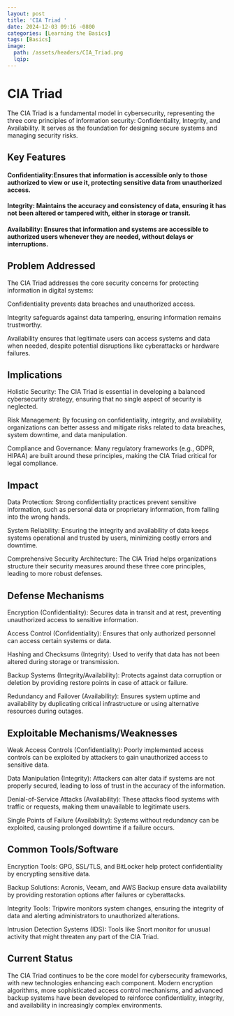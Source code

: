 ```yaml
---
layout: post
title: 'CIA Triad '
date: 2024-12-03 09:16 -0800
categories: [Learning the Basics] 
tags: [Basics]
image:
  path: /assets/headers/CIA_Triad.png 
  lqip: 
---
```



# CIA Triad 

The CIA Triad is a fundamental model in cybersecurity, representing the three core principles of information security: Confidentiality, Integrity, and Availability. It serves as the foundation for designing secure systems and managing security risks.

## Key Features 
#### Confidentiality:Ensures that information is accessible only to those authorized to view or use it, protecting sensitive data from unauthorized access.

#### Integrity: Maintains the accuracy and consistency of data, ensuring it has not been altered or tampered with, either in storage or transit.

#### Availability: Ensures that information and systems are accessible to authorized users whenever they are needed, without delays or interruptions.

## Problem Addressed 

The CIA Triad addresses the core security concerns for protecting information in digital systems:

Confidentiality prevents data breaches and unauthorized access.

Integrity safeguards against data tampering, ensuring information remains trustworthy.

Availability ensures that legitimate users can access systems and data when needed, despite potential disruptions like cyberattacks or hardware failures.

## Implications 

Holistic Security: The CIA Triad is essential in developing a balanced cybersecurity strategy, ensuring that no single aspect of security is neglected.

Risk Management: By focusing on confidentiality, integrity, and availability, organizations can better assess and mitigate risks related to data breaches, system downtime, and data manipulation.

Compliance and Governance: Many regulatory frameworks (e.g., GDPR, HIPAA) are built around these principles, making the CIA Triad critical for legal compliance.

## Impact 

Data Protection: Strong confidentiality practices prevent sensitive information, such as personal data or proprietary information, from falling into the wrong hands.

System Reliability: Ensuring the integrity and availability of data keeps systems operational and trusted by users, minimizing costly errors and downtime.

Comprehensive Security Architecture: The CIA Triad helps organizations structure their security measures around these three core principles, leading to more robust defenses.

## Defense Mechanisms 

Encryption (Confidentiality): Secures data in transit and at rest, preventing unauthorized access to sensitive information.

Access Control (Confidentiality): Ensures that only authorized personnel can access certain systems or data.

Hashing and Checksums (Integrity): Used to verify that data has not been altered during storage or transmission.

Backup Systems (Integrity/Availability): Protects against data corruption or deletion by providing restore points in case of attack or failure.

Redundancy and Failover (Availability): Ensures system uptime and availability by duplicating critical infrastructure or using alternative resources during outages.

## Exploitable Mechanisms/Weaknesses 
Weak Access Controls (Confidentiality): Poorly implemented access controls can be exploited by attackers to gain unauthorized access to sensitive data.

Data Manipulation (Integrity): Attackers can alter data if systems are not properly secured, leading to loss of trust in the accuracy of the information.

Denial-of-Service Attacks (Availability): These attacks flood systems with traffic or requests, making them unavailable to legitimate users.

Single Points of Failure (Availability): Systems without redundancy can be exploited, causing prolonged downtime if a failure occurs.

## Common Tools/Software 
Encryption Tools: GPG, SSL/TLS, and BitLocker help protect confidentiality by encrypting sensitive data.

Backup Solutions: Acronis, Veeam, and AWS Backup ensure data availability by providing restoration options after failures or cyberattacks.

Integrity Tools: Tripwire monitors system changes, ensuring the integrity of data and alerting administrators to unauthorized alterations.

Intrusion Detection Systems (IDS): Tools like Snort monitor for unusual activity that might threaten any part of the CIA Triad.

## Current Status 

The CIA Triad continues to be the core model for cybersecurity frameworks, with new technologies enhancing each component. Modern encryption algorithms, more sophisticated access control mechanisms, and advanced backup systems have been developed to reinforce confidentiality, integrity, and availability in increasingly complex environments.